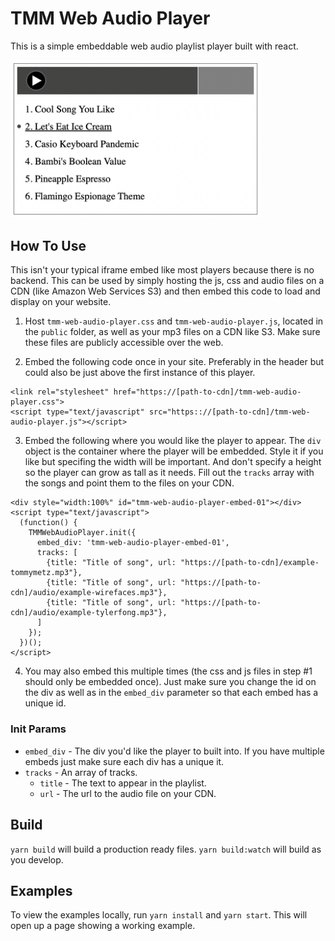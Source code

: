# TMM Web Audio Player

This is a simple embeddable web audio playlist player built with react.

<img src="https://github.com/tommymetz/TMM-Web-Audio-Player/blob/main/screenshot.png?raw=true" width="400"/>

## How To Use

This isn't your typical iframe embed like most players because there is no
backend. This can be used by simply hosting the js, css and audio files on a CDN
(like Amazon Web Services S3) and then embed this code to load and display on
your website.

1. Host `tmm-web-audio-player.css` and `tmm-web-audio-player.js`, located in the
   `public` folder, as well as your mp3 files on a CDN like S3. Make sure these
   files are publicly accessible over the web.

2. Embed the following code once in your site. Preferably in the header but could
also be just above the first instance of this player.
```
<link rel="stylesheet" href="https://[path-to-cdn]/tmm-web-audio-player.css">
<script type="text/javascript" src="https:://[path-to-cdn]/tmm-web-audio-player.js"></script>
```

3. Embed the following where you would like the player to appear. The `div`
   object is the container where the player will be embedded. Style it if you
   like but specifing the width will be important. And don't specify a height so
   the player can grow as tall as it needs. Fill out the `tracks` array with the
   songs and point them to the files on your CDN.
```
<div style="width:100%" id="tmm-web-audio-player-embed-01"></div>
<script type="text/javascript">
  (function() {
    TMMWebAudioPlayer.init({
      embed_div: 'tmm-web-audio-player-embed-01',
      tracks: [
        {title: "Title of song", url: "https://[path-to-cdn]/example-tommymetz.mp3"},
        {title: "Title of song", url: "https://[path-to-cdn]/audio/example-wirefaces.mp3"},
        {title: "Title of song", url: "https://[path-to-cdn]/audio/example-tylerfong.mp3"},
      ]
    });
  })();
</script>
```

4. You may also embed this multiple times (the css and js files in step #1
   should only be embedded once). Just make sure you change the id on the div
   as well as in the `embed_div` parameter so that each embed has a unique id.

### Init Params
- `embed_div` - The div you'd like the player to built into. If you have
  multiple embeds just make sure each div has a unique it.
- `tracks` - An array of tracks.
  - `title` - The text to appear in the playlist.
  - `url` - The url to the audio file on your CDN.

## Build

`yarn build` will build a production ready files.
`yarn build:watch` will build as you develop.

## Examples

To view the examples locally, run `yarn install` and `yarn start`. This will
open up a page showing a working example.

